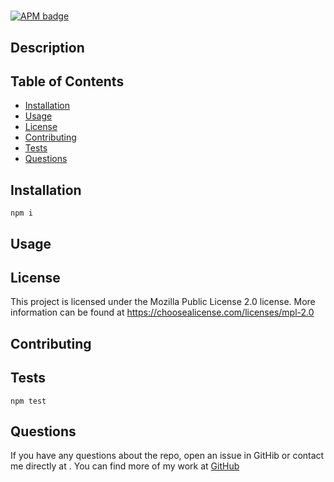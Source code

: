 # 


[<img alt="APM badge" src='https://img.shields.io/badge/license-mpl--2.0-blue'>](#license)

## Description



## Table of Contents

- [Installation](#installation)
- [Usage](#usage)
- [License](#license)
- [Contributing](#contributing)
- [Tests](#tests)
- [Questions](#questions)

## Installation 
```
npm i
```

## Usage



## License

This project is licensed under the Mozilla Public License 2.0 license.
    More information can be found at https://choosealicense.com/licenses/mpl-2.0 

## Contributing



## Tests
```
npm test
```

## Questions

If you have any questions about the repo, open an issue in GitHib or contact me directly at [](mailto:). You can find more of my work at [GitHub](https://github.com/)